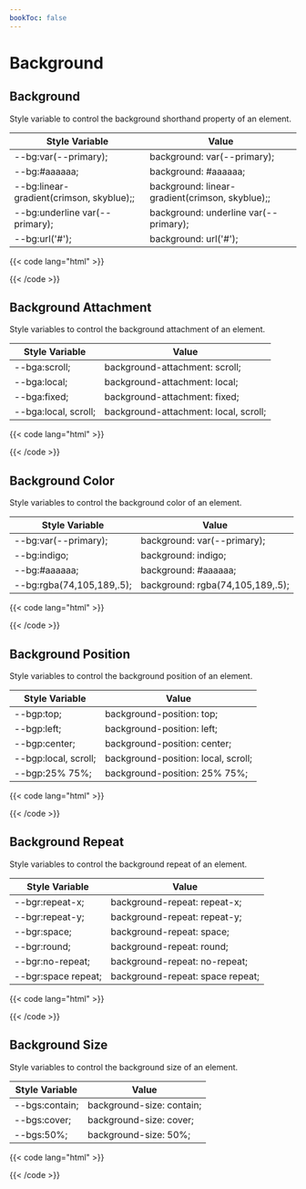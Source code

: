 ```yaml
---
bookToc: false
---
```


# Background

## Background

Style variable to control the background shorthand property of an element.

| Style Variable                             | Value                                           |
| ------------------------------------------ | ----------------------------------------------- |
| \-\-bg:var(--primary);                     | background: var(--primary);                     |
| \-\-bg:#aaaaaa;                            | background: #aaaaaa;                            |
| \-\-bg:linear-gradient(crimson, skyblue);; | background: linear-gradient(crimson, skyblue);; |
| \-\-bg:underline var(--primary);           | background: underline var(--primary);           |
| \-\-bg:url('#');                           | background: url('#');                           |

{{< code lang="html" >}}
<div style="--p:4em; --m:1em; --d:inline-block; --bg:var(--primary)"></div>
<div style="--p:4em; --m:1em; --d:inline-block; --bg:#aaaaaa"></div>
<div style="--p:4em; --m:1em; --d:inline-block; --bg:white;"></div>
<div style="--p:4em; --m:1em; --d:inline-block; --bg:linear-gradient(var(--primary), black);"></div>
<div style="--p:4em; --m:1em; --d:inline-block; --bg:url('https://source.unsplash.com/TevqnfbI0Zc/150x150')"></div>
{{< /code >}}


## Background Attachment

Style variables to control the background attachment of an element.

| Style Variable         | Value                                 |
| ---------------------- | ------------------------------------- |
| \-\-bga:scroll;        | background-attachment: scroll;        |
| \-\-bga:local;         | background-attachment: local;         |
| \-\-bga:fixed;         | background-attachment: fixed;         |
| \-\-bga:local, scroll; | background-attachment: local, scroll; |

{{< code lang="html" >}}
<div style="--bga:scroll; --p:2rem; --h:10rem; --ofy:scroll; --bg:url('https://source.unsplash.com/TevqnfbI0Zc/800x600')"><div style="--h:20rem"></div></div>
<div style="--bga:local; --p:2rem; --h:10rem; --ofy:scroll; --bg:url('https://source.unsplash.com/TevqnfbI0Zc/800x600')"><div style="--h:20rem"></div></div>
<div style="--bga:fixed; --p:2rem; --h:10rem; --ofy:scroll; --bg:url('https://source.unsplash.com/TevqnfbI0Zc/800x600')"><div style="--h:20rem"></div></div>
{{< /code >}}


## Background Color

Style variables to control the background color of an element.

| Style Variable              | Value                            |
| --------------------------- | -------------------------------- |
| \-\-bg:var(--primary);      | background: var(--primary);      |
| \-\-bg:indigo;              | background: indigo;              |
| \-\-bg:#aaaaaa;             | background: #aaaaaa;             |
| \-\-bg:rgba(74,105,189,.5); | background: rgba(74,105,189,.5); |

{{< code lang="html" >}}
<div style="--p:4em; --m:1em; --d:inline-block; --bgc:var(--primary)"></div>
<div style="--p:4em; --m:1em; --d:inline-block; --bgc:indigo"></div>
<div style="--p:4em; --m:1em; --d:inline-block; --bgc:#aaaaaa;"></div>
<div style="--p:4em; --m:1em; --d:inline-block; --bgc:rgba(74,105,189,.5);"></div>
{{< /code >}}

## Background Position

Style variables to control the background position of an element.

| Style Variable         | Value                               |
| ---------------------- | ----------------------------------- |
| \-\-bgp:top;           | background-position: top;           |
| \-\-bgp:left;          | background-position: left;          |
| \-\-bgp:center;        | background-position: center;        |
| \-\-bgp:local, scroll; | background-position: local, scroll; |
| \-\-bgp:25% 75%;       | background-position: 25% 75%;       |

{{< code lang="html" >}}
<div style="--p:4em; --m:1em; --d:inline-block; --bgp:top; --bgc:white; --bg:url('https://source.unsplash.com/TevqnfbI0Zc/50x50'); --bgr:no-repeat;"></div>
<div style="--p:4em; --m:1em; --d:inline-block; --bgp:left; --bgc:white; --bg:url('https://source.unsplash.com/TevqnfbI0Zc/50x50'); --bgr:no-repeat;"></div>
<div style="--p:4em; --m:1em; --d:inline-block; --bgp:center; --bgc:white; --bg:url('https://source.unsplash.com/TevqnfbI0Zc/50x50'); --bgr:no-repeat;"></div>
<div style="--p:4em; --m:1em; --d:inline-block; --bgp:25% 75%; --bgc:white; --bg:url('https://source.unsplash.com/TevqnfbI0Zc/50x50'); --bgr:no-repeat;"></div>
{{< /code >}}

## Background Repeat

Style variables to control the background repeat of an element.

| Style Variable        | Value                            |
| --------------------- | -------------------------------- |
| \-\-bgr:repeat-x;     | background-repeat: repeat-x;     |
| \-\-bgr:repeat-y;     | background-repeat: repeat-y;     |
| \-\-bgr:space;        | background-repeat: space;        |
| \-\-bgr:round;        | background-repeat: round;        |
| \-\-bgr:no-repeat;    | background-repeat: no-repeat;    |
| \-\-bgr:space repeat; | background-repeat: space repeat; |

{{< code lang="html" >}}
<div style="--bgr:repeat-x; --p:4em; --m:1em; --d:inline-block; --bgc:white; --bg:url('https://source.unsplash.com/TevqnfbI0Zc/50x50');"></div>
<div style="--bgr:repeat-y; --p:4em; --m:1em; --d:inline-block; --bgc:white; --bg:url('https://source.unsplash.com/TevqnfbI0Zc/50x50');"></div>
<div style="--bgr:space; --p:4em; --m:1em; --d:inline-block; --bgc:white; --bg:url('https://source.unsplash.com/TevqnfbI0Zc/50x50');"></div>
<div style="--bgr:round; --p:4em; --m:1em; --d:inline-block; --bgc:white; --bg:url('https://source.unsplash.com/TevqnfbI0Zc/50x50');"></div>
<div style="--bgr:no-repeat; --p:4em; --m:1em; --d:inline-block; --bgc:white; --bg:url('https://source.unsplash.com/TevqnfbI0Zc/50x50');"></div>
<div style="--bgr:space repeat; --p:4em; --m:1em; --d:inline-block; --bgc:white; --bg:url('https://source.unsplash.com/TevqnfbI0Zc/50x50');"></div>
{{< /code >}}

## Background Size

Style variables to control the background size of an element.

| Style Variable   | Value                     |
| ---------------- | ------------------------- |
| \-\-bgs:contain; | background-size: contain; |
| \-\-bgs:cover;   | background-size: cover;   |
| \-\-bgs:50%;     | background-size: 50%;     |

{{< code lang="html" >}}
<div style="--bgs:contain; --p:4em; --m:1em; --d:inline-block; --bgc:white; --bg:url('https://source.unsplash.com/TevqnfbI0Zc/75x50');"></div>
<div style="--bgs:cover; --p:4em; --m:1em; --d:inline-block; --bgc:white; --bg:url('https://source.unsplash.com/TevqnfbI0Zc/75x50');"></div>
<div style="--bgs:50%; --p:4em; --m:1em; --d:inline-block; --bgc:white; --bg:url('https://source.unsplash.com/TevqnfbI0Zc/50x50');"></div>
{{< /code >}}
